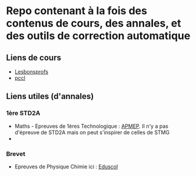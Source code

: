 # Repo contenant à la fois des contenus de cours, des annales, et des outils de correction automatique


## Liens de cours

- [Lesbonsprofs](https://www.lesbonsprofs.com/cours/signaux-sonores-signaux-lumineux-2/)
- [pccl](https://www.pccl.fr/cours_exercices_corriges_3e.htm)

## Liens utiles (d'annales)

### 1ère STD2A

- Maths - Epreuves de 1ères Technologique : [APMEP](https://www.apmep.fr/Annales-du-BacE3C-de-premiere). Il n'y a pas d'épreuve de STD2A mais on peut s'inspirer de celles de STMG
- 


### Brevet 
- Epreuves de Physique Chimie ici : [Eduscol](https://eduscol.education.fr/711/preparer-le-diplome-national-du-brevet-dnb-avec-les-sujets-des-annales)
